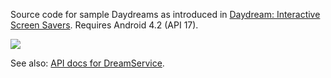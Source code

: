 Source code for sample Daydreams as introduced in [Daydream: Interactive Screen Savers](http://android-developers.blogspot.com/2012/12/daydream-interactive-screen-savers.html). Requires Android 4.2 (API 17).

[![](https://lh5.googleusercontent.com/p2lXdJlttrytQZPk1IJpk6ubvVZjo-NGOzsRYaHXgzKkFw4RzbxTcX0eXr1fH7iuAyesycl7JZaSAvUOx5FDgf0W9DS_kwoUll5BrlhoxibQfVnnAxRx=w500-h500#.png)](http://android-developers.blogspot.com/2012/12/daydream-interactive-screen-savers.html)

See also: [API docs for DreamService](https://developer.android.com/reference/android/service/dreams/DreamService.html).